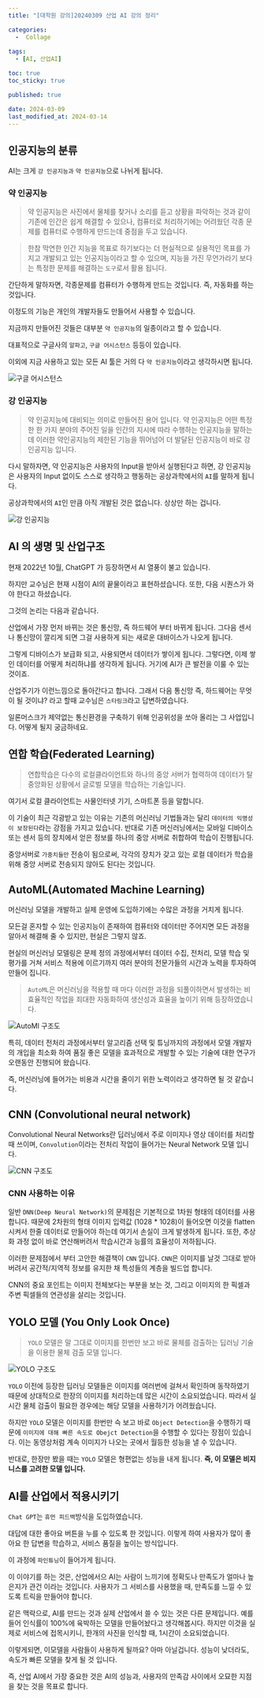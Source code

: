 ```yaml
---
title: "[대학원 강의]20240309 산업 AI 강의 정리"

categories:
  -  Collage
  
tags:
  - [AI, 산업AI]

toc: true
toc_sticky: true

published: true

date: 2024-03-09
last_modified_at: 2024-03-14
---
```


## 인공지능의 분류

AI는 크게 `강 인공지능과` `약 인공지능`으로 나뉘게 됩니다.

### 약 인공지능

>약 인공지능은 사진에서 물체를 찾거나 소리를 듣고 상황을 파악하는 것과 같이 기존에 인간은 쉽게 해결할 수 있으나, 컴퓨터로 처리하기에는 어려웠던 각종 문제를 컴퓨터로 수행하게 만드는데 중점을 두고 있습니다.


>한참 막연한 인간 지능을 목표로 하기보다는 더 현실적으로 실용적인 목표를 가지고 개발되고 있는 인공지능이라고 할 수 있으며, 지능을 가진 무언가라기 보다는 특정한 문제를 해결하는 `도구`로서 활용 됩니다.

간단하게 말하자면, 각종문제를 컴퓨터가 수행하게 만드는 것입니다. 즉, 자동화를 하는 것입니다.

이정도의 기능은 개인의 개발자들도 만들어서 사용할 수 있습니다.

지금까지 만들어진 것들은 대부분 `약 인공지능`의 일종이라고 할 수 있습니다.

대표적으로 구글사의 `알파고`, `구글 어시스턴스` 등등이 있습니다.

이외에 지금 사용하고 있는 모든 AI 툴은 거의 다 `약 인공지능`이라고 생각하시면 됩니다.

![구글 어시스턴스](/images/Pasted%20image%2020240314150743.png)


### 강 인공지능

>약 인공지능에 대비되는 의미로 만들어진 용어 입니다. 약 인공지능은 어떤 특정한 한 가지 분야의 주어진 일을 인간의 지시에 따라 수행하는 인공지능을 말하는데 이러한 약인공지능의 제한된 기능을 뛰어넘어 더 발달된 인공지능이 바로 강 인공지능 입니다.

다시 말하자면, 약 인공지능은 사용자의 Input을 받아서 실행된다고 하면, 강 인공지능은 사용자의 Input 없이도 스스로 생각하고 행동하는 공상과학에서의 `AI`를 말하게 됩니다.

공상과학에서의 `AI`인 만큼 아직 개발된 것은 없습니다. 상상만 하는 겁니다.

![강 인공지능](/images/Pasted%20image%2020240314150714.png)

## AI 의 생명 및 산업구조

현재 2022년 10월, ChatGPT 가 등장하면서 AI 열풍이 불고 있습니다.

하지만 교수님은 현재 시점이 AI의 끝물이라고 표현하셨습니다. 또한, 다음 시퀀스가 와야 한다고 하셨습니다.

그것의 논리는 다음과 같습니다.

산업에서 가장 먼저 바뀌는 것은 통신망, 즉 하드웨어 부터 바뀌게 됩니다. 그다음 센서나 통신망이 깔리게 되면 그걸 사용하게 되는 새로운 대바이스가 나오게 됩니다.

그렇게 디바이스가 보급화 되고, 사용되면서 데이터가 쌓이게 됩니다. 그렇다면, 이제 쌓인 데이터를 어떻게 처리하냐를 생각하게 됩니다. 거기에 AI가 큰 발전을 이룰 수 있는 것이죠.

산업주기가 이런느낌으로 돌아간다고 합니다. 그래서 다음 통신망 즉, 하드웨어는 무엇이 될 것이냐? 라고 할때 교수님은 `스타링크`라고 답변하였습니다.

일론머스크가 제약없는 통신환경을 구축하기 위해 인공위성을 쏘아 올리는 그 사업입니다. 어떻게 될지 궁금하네요.


## 연합 학습(Federated Learning)

>연합학습은 다수의 로컬클라이언트와 하나의 중앙 서버가 협력하여 데이터가 탈중앙화된 상황에서 글로벌 모델을 학습하는 기술입니다.

여기서 로컬 클라이언트는 사물인터넷 기기, 스마트폰 등을 말합니다.

이 기술이 최근 각광받고 있는 이유는 기존의 머신러닝 기법들과는 달리 `데이터의 익명성이 보장된다`라는 강점을 가지고 있습니다. 반대로 기존 머신러닝에서는 모바일 디바이스 또는 센서 등의 장치에서 얻은 정보를 하나의 중앙 서버로 취합하여 학습이 진행됩니다.

중앙서버로 `가중치들만` 전송이 됨으로써, 각각의 장치가 갖고 있는 로컬 데이터가 학습을 위해 중앙 서버로 전송되지 않아도 된다는 것입니다.

## AutoML(Automated Machine Learning)

머신러닝 모델을 개발하고 실제 운영에 도입하기에는 수많은 과정을 거치게 됩니다.

모든걸 혼자할 수 있는 인공지능이 존재하여 컴퓨터와 데이터만 주어지면 모든 과정을 알아서 해결해 줄 수 있지만, 현실은 그렇지 않죠.

현실의 머신러닝 모델링은 문제 정의 과정에서부터 데이터 수집, 전처리, 모델 학습 및 평가를 거쳐 서비스 적용에 이르기까지 여러 분야의 전문가들의 시간과 노력을 투자하여 만들어 집니다.

>`AutoML`은 머신러닝을 적용할 때 마다 이러한 과정을 되풀이하면서 발생하는 비효율적인 작업을 죄대한 자동화하여 생산성과 효율을 높이기 위해 등장하였습니다.

![AutoMl 구조도](/images/Pasted%20image%2020240314150620.png)

특히, 데이터 전처리 과정에서부터 알고리즘 선택 및 튜닝까지의 과정에서 모델 개발자의 개입을 최소화 하여 품질 좋은 모델을 효과적으로 개발할 수 있는 기술에 대한 연구가 오랜동안 진행되어 왔습니다.

즉, 머신러닝에 들어가는 비용과 시간을 줄이기 위한 노력이라고 생각하면 될 것 같습니다.

## CNN (Convolutional neural network)

Convolutional Neural Networks란 딥러닝에서 주로 이미지나 영상 데이터를 처리할 때 쓰이며, `Convolution`이라는 전처리 작업이 들어가는 Neural Network 모델 입니다.

![CNN 구조도](/images/Pasted%20image%2020240314145224.png)

### CNN 사용하는 이유

일반 `DNN(Deep Neural Network)`의 문제점은 기본적으로 1차원 형태의 데이터를 사용합니다. 때문에 2차원의 형태 이미지 입력값 (1028 * 1028)이 들어오면 이것을 flatten 시켜서 한줄 데이터로 만들어야 하는데 여기서 손실이 크게 발생하게 됩니다. 또한, 추상화 과정 없이 바로 연산해버려서 학습시간과 능률의 효율성이 저하됩니다.

이러한 문제점에서 부터 고안한 해결책이 `CNN` 입니다. `CNN`은 이미지를 날것 그대로 받아버려서 공간적/지역적 정보를 유지한 채 특성들의 계층을 빌드업 합니다.

CNN의 중요 포인트는 이미지 전체보다는 부분을 보는 것, 그리고 이미지의 한 픽셀과 주변 픽셀들의 연관성을 살리는 것입니다.

## YOLO 모델 (You Only Look Once)

>`YOLO` 모델은 말 그대로 이미지를 한번만 보고 바로 물체를 검출하는 딥러닝 기술을 이용한 물체 검출 모델 입니다.

![YOLO 구조도](/images/Pasted%20image%2020240314150501.png)

`YOLO` 이전에 등장한 딥러닝 모델들은 이미지를 여러번에 걸쳐서 확인하며 동작하였기 때문에 상대적으로 한장의 이미지를 처리하는데 많은 시간이 소요되었습니다. 따라서 실시간 물체 검출이 필요한 경우에는 해당 모델을 사용하기가 어려웠습니다.

하지만 `YOLO` 모델은 이미지를 한번만 슥 보고 바로 `Object Detection`을 수행하기 때문에 `이미지에 대해 빠른 속도로 Obejct Detection`을 수행할 수 있다는 장점이 있습니다. 이는 동영상처럼 계속 이미지가 나오는 곳에서 월등한 성능을 낼 수 있습니다.

반대로, 한장만 봤을 때는 `YOLO` 모델은 형편없는 성능을 내게 됩니다. **즉, 이 모델은 비지니스를 고려한 모델 입니다.**

## AI를 산업에서 적용시키기

`Chat GPT`는 `휴먼 피드백`방식을 도입하였습니다.

대답에 대한 좋아요 버튼을 누를 수 있도록 한 것입니다. 이렇게 하여 사용자가 많이 좋아요 한 답변을 학습하고, 서비스 품질을 높이는 방식입니다.

이 과정에 `파인튜닝`이 들어가게 됩니다.

이 이야기를 하는 것은, 산업에서으 AI는 사람이 느끼기에 정확도나 만족도가 얼마나 높은지가 관건 이라는 것입니다. 사용자가 그 서비스를 사용했을 때, 만족도를 느낄 수 있도록 트릭을 만들어야 합니다.

같은 맥락으로, AI를 만드는 것과 실제 산업에서 쓸 수 있는 것은 다른 문제입니다. 예를들어 인식률이 100%에 육박하는 모델을 만들어놨다고 생각해봅시다. 하지만 이것을 실제로 서비스에 접목시키니, 한개의 사진을 인식할 때, 1시간이 소요되었습니다.

이렇게되면, 이모델을 사람들이 사용하게 될까요? 아마 아닐겁니다. 성능이 낮더라도, 속도가 빠른 모델을 찾게 될 것 입니다.

즉, 산업 AI에서 가장 중요한 것은 AI의 성능과, 사용자의 만족감 사이에서 오묘한 지점을 찾는 것을 목표로 합니다.